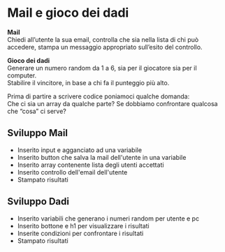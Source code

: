 Mail e gioco dei dadi
===
**Mail**  
Chiedi all’utente la sua email,
controlla che sia nella lista di chi può accedere,
stampa un messaggio appropriato sull’esito del controllo.

**Gioco dei dadi**  
Generare un numero random da 1 a 6, sia per il giocatore sia per il computer.  
Stabilire il vincitore, in base a chi fa il punteggio più alto.  

Prima di partire a scrivere codice poniamoci qualche domanda:  
Che ci sia un array da qualche parte?
Se dobbiamo confrontare qualcosa che “cosa” ci serve?


## Sviluppo Mail

- Inserito input e agganciato ad una variabile
- Inserito button che salva la mail dell'utente in una variabile
- Inserito array contenente lista degli utenti accettati
- Inserito controllo dell'email dell'utente
- Stampato risultati


## Sviluppo Dadi

- Inserito variabili che generano i numeri random per utente e pc
- Inserito bottone e h1 per visualizzare i risultati
- Inserite condizioni per confrontare i risultati
- Stampato risultati
